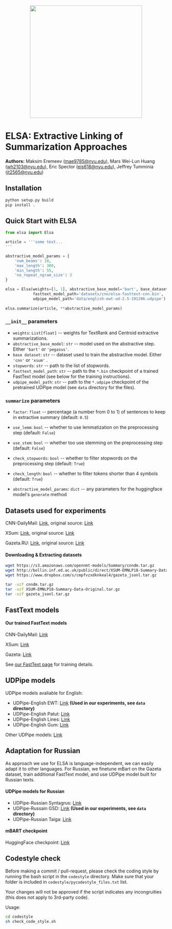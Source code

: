 <p align="center">
    <br>
    <img src="http://maksimeremeev.com/files/elsa.png" width=350/>
    <br>
<p>


# ELSA: Extractive Linking of Summarization Approaches

**Authors:** Maksim Eremeev (mae9785@nyu.edu), Mars Wei-Lun Huang (wh2103@nyu.edu), Eric Spector (ejs618@nyu.edu), Jeffrey Tumminia (jt2565@nyu.edu)

## Installation

```bash
python setup.py build
pip install .
```

## Quick Start with ELSA

```python
from elsa import Elsa

article = '''some text...
'''

abstractive_model_params = {
    'num_beams': 10,
    'max_length': 300,
    'min_length': 55,
    'no_repeat_ngram_size': 3
}

elsa = Elsa(weights=[1, 1], abstractive_base_model='bart', base_dataset='cnn', stopwords='data/stopwords.txt', 
            fasttext_model_path='datasets/cnn/elsa-fasttext-cnn.bin', 
            udpipe_model_path='data/english-ewt-ud-2.5-191206.udpipe')
            
elsa.summarize(article, **abstractive_model_params)
```

### `__init__` parameters

- `weights`: `List[float]` -- weights for TextRank and Centroid extractive summarizations.
- `abstractive_base_model`: `str` -- model used on the abstractive step. Either `'bart'` or `'pegasus'`.
- `base dataset`: `str` -- dataset used to train the abstractive model. Either `'cnn'` or `'xsum'` .
- `stopwords`: `str` -- path to the list of stopwords.
- `fasttext_model_path`: `str` -- path to the `*.bin` checkpoint of a trained FastText model (see below for the training instructions).
- `udpipe_model_path`: `str` -- path to the `*.udpipe` checkpoint of the pretrained UDPipe model (see `data` directory for the files).

### `summarize` parameters

* `factor`: `float` -- percentage (a number from 0 to 1) of sentences to keep in extractive summary (default: `0.5`)
* `use_lemm`: `bool` -- whether to use lemmatization on the preprocessing step (default: `False`)
* `use_stem`: `bool` -- whether too use stemming on the preprocessing step (default: `False`)
* `check_stopwords`: `bool` -- whether to filter stopwords on the preprocessing step (default: `True`)
* `check_length`: `bool` -- whether to filter tokens shorter than 4 symbols (default: `True`)

* `abstractive_model_params`: `dict` -- any parameters for the huggingface model's `generate` method

## Datasets used for experiments

CNN-DailyMail: [Link](https://s3.amazonaws.com/opennmt-models/Summary/cnndm.tar.gz), original source: [Link](https://github.com/abisee/cnn-dailymail)

XSum: [Link](http://bollin.inf.ed.ac.uk/public/direct/XSUM-EMNLP18-Summary-Data-Original.tar.gz), original source: [Link](https://github.com/EdinburghNLP/XSum)

Gazeta.RU: [Link](https://www.dropbox.com/s/cmpfvzxdknkeal4/gazeta_jsonl.tar.gz), original source: [Link](https://github.com/IlyaGusev/gazeta)

#### Downloading & Extracting datasets

```bash
wget https://s3.amazonaws.com/opennmt-models/Summary/cnndm.tar.gz
wget http://bollin.inf.ed.ac.uk/public/direct/XSUM-EMNLP18-Summary-Data-Original.tar.gz
wget https://www.dropbox.com/s/cmpfvzxdknkeal4/gazeta_jsonl.tar.gz

tar -xzf cnndm.tar.gz
tar -xzf XSUM-EMNLP18-Summary-Data-Original.tar.gz
tar -xzf gazeta_jsonl.tar.gz
```

## FastText models

#### Our trained FastText models

CNN-DailyMail: [Link](https://www.icloud.com/iclouddrive/0D92xiVCAEZa07wBde-S46r_A#elsa-fasttext-cnn)

XSum: [Link](https://www.icloud.com/iclouddrive/0bR42r-miX36v9p3rM-s3YR0Q#elsa-fasttext-gazeta)

Gazeta: [Link](https://www.icloud.com/iclouddrive/0E7muKOAdlb_EvbMPQyTN2sLw#elsa-fasttext-xsum)

See [our FastText page](https://github.com/maks5507/elsa/blob/master/fasttext_scripts/) for training details.

## UDPipe models

UDPipe models avaliable for English:

- UDPipe-English EWT: [Link](https://lindat.mff.cuni.cz/repository/xmlui/bitstream/handle/11234/1-3131/english-ewt-ud-2.5-191206.udpipe?sequence=17&isAllowed=y) **(Used in our experiments, see `data` directory)**
- UDPipe-English Patut: [Link](https://lindat.mff.cuni.cz/repository/xmlui/bitstream/handle/11234/1-3131/english-partut-ud-2.5-191206.udpipe?sequence=29&isAllowed=y)
- UDPipe-English Lines: [Link](https://lindat.mff.cuni.cz/repository/xmlui/bitstream/handle/11234/1-3131/english-lines-ud-2.5-191206.udpipe?sequence=30&isAllowed=y)
- UDPipe-English Gum: [Link](https://lindat.mff.cuni.cz/repository/xmlui/bitstream/handle/11234/1-3131/english-gum-ud-2.5-191206.udpipe?sequence=31&isAllowed=y)

Other UDPipe models: [Link](https://lindat.mff.cuni.cz/repository/xmlui/handle/11234/1-3131)

## Adaptation for Russian

As approach we use for ELSA is language-independent, we can easily adapt it to other languages. For Russian, we finetune mBart on the Gazeta dataset, train additional FastText model, and use UDPipe model built for Russian texts.

#### UDPipe models for Russian

- UDPipe-Russian Syntagrus: [Link](https://lindat.mff.cuni.cz/repository/xmlui/bitstream/handle/11234/1-3131/russian-syntagrus-ud-2.5-191206.udpipe?sequence=70&isAllowed=y)
- UDPipe-Russain GSD: [Link](https://lindat.mff.cuni.cz/repository/xmlui/bitstream/handle/11234/1-3131/russian-gsd-ud-2.5-191206.udpipe?sequence=71&isAllowed=y) **(Used in our experiments, see `data` directory)**
- UDPipe-Russian Taiga: [Link](https://lindat.mff.cuni.cz/repository/xmlui/bitstream/handle/11234/1-3131/russian-taiga-ud-2.5-191206.udpipe?sequence=87&isAllowed=y)

#### mBART checkpoint

HuggingFace checkpoint: [Link](https://www.icloud.com/iclouddrive/0ogqejTokfHn1tO0qiIPUldjw#mbart-checkpoint-gazeta)

## Codestyle check

Before making a commit / pull-request, please check the coding style by running the bash script in the `codestyle` directory. Make sure that your folder is included in `codestyle/pycodestyle_files.txt` list.

Your changes will not be approved if the script indicates any incongruities (this does not apply to 3rd-party code). 

Usage:

```bash
cd codestyle
sh check_code_style.sh
```

